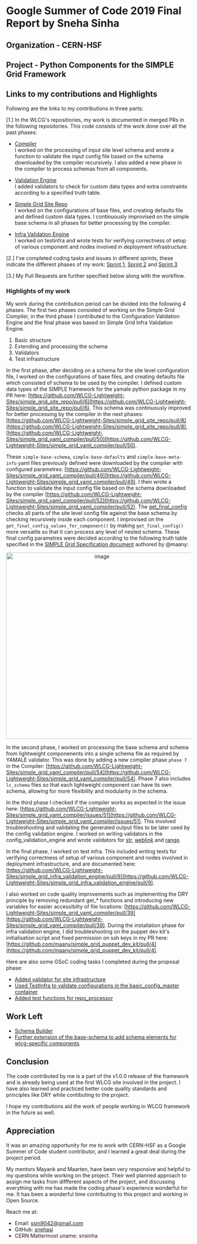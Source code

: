 # Google Summer of Code 2019 Final Report by Sneha Sinha

## Organization - CERN-HSF

## Project - Python Components for the SIMPLE Grid Framework

## Links to my contributions and Highlights
Following are the links to my contributions in three parts:

[1.] In the WLCG's repositiories, my work is documented in merged PRs in the following repositories. This code consists of the work done over all the past phases:

  * [Compiler](https://github.com/WLCG-Lightweight-Sites/simple_grid_yaml_compiler) <br />
I worked on the processing of input site level schema and wrote a function to validate the input config file based on the schema downloaded by the compiler recursively. I also added a new phase in the compiler to process schemas from all components.
  
  * [Validation Engine](https://github.com/WLCG-Lightweight-Sites/wlcg_lightweight_site_config_validation_engine) <br />
I added validators to check for custom data types and extra constraints according to a specified truth table.

  * [Simple Grid Site Repo](https://github.com/WLCG-Lightweight-Sites/simple_grid_site_repo) <br />
I worked on the configurations of base files, and creating defaults file and defined custom data types. I continuously improvised on the simple base schema in all phases for better processing by the compiler.

  * [Infra Validation Engine](https://github.com/WLCG-Lightweight-Sites/simple_grid_infra_validation_engine) <br />
I worked on testinfra and wrote tests for verifying correctness of setup of various component and nodes involved in deployment infrastructure.

[2.] I've completed coding tasks and issues in different sprints, these indicate the different phases of my work: [Sprint 1](https://github.com/orgs/WLCG-Lightweight-Sites/projects/2#column-4705944), [Sprint 2](https://github.com/orgs/WLCG-Lightweight-Sites/projects/3#column-5888982) and [Sprint 3](https://github.com/orgs/WLCG-Lightweight-Sites/projects/4#column-6135088) 

[3.] My Pull Requests are further specified below along with the workflow.

### Highlights of my work 
My work during the contribution period can be divided into the following 4 phases. The first two phases consisted of working on the Simple Grid Compiler, in the third phase I contributed to the Configuration Validation Engine and the final phase was based on Simple Grid Infra Validation Engine. <br>

1. Basic structure
2. Extending and processing the schema 
3. Validators
4. Test infrastructure

In the first phase, after deciding on a schema for the site level configuration file, I worked on the configurations of base files, and creating defaults file which consisted of schema to be used by the compiler. I defined custom data types of the SIMPLE framework for the yamale python package in my PR here: [https://github.com/WLCG-Lightweight-Sites/simple_grid_site_repo/pull/6](https://github.com/WLCG-Lightweight-Sites/simple_grid_site_repo/pull/6). This schema was continuously improved for better processing by the compiler in the next phases: [https://github.com/WLCG-Lightweight-Sites/simple_grid_site_repo/pull/8](https://github.com/WLCG-Lightweight-Sites/simple_grid_site_repo/pull/8), [https://github.com/WLCG-Lightweight-Sites/simple_grid_yaml_compiler/pull/50](https://github.com/WLCG-Lightweight-Sites/simple_grid_yaml_compiler/pull/50).

These `simple-base-schema`, `simple-base-defaults` and `simple-base-meta-info` yaml files previously defined were downloaded by the compiler with configured parametres: [https://github.com/WLCG-Lightweight-Sites/simple_grid_yaml_compiler/pull/49](https://github.com/WLCG-Lightweight-Sites/simple_grid_yaml_compiler/pull/49). I then wrote a function to validate the input config file based on the schema downloaded by the compiler [https://github.com/WLCG-Lightweight-Sites/simple_grid_yaml_compiler/pull/52](https://github.com/WLCG-Lightweight-Sites/simple_grid_yaml_compiler/pull/52). The [get_final_config](https://github.com/snehasi/simple_grid_yaml_compiler/blob/fbfc1fd64a0564760de90ed03477bd09d51dcd84/compiler/processor_config_schemas.py#L98) checks all parts of the site level config file against the base schema by checking recursively inside each component. I improvised on the `get_final_config_values_for_component()` by making `get_final_config()` more versatile so that it can process any level of nested schema. These final config parametres were decided according to the following truth table specified in the [SIMPLE Grid Specification document](https://docs.google.com/document/d/1yp_96UXcwNO49cktnHtT61iNmTO0RgrSQukuNYqACpM/edit#) authored by @maany:

<p align="center">
<img width="507" alt="image" src="https://user-images.githubusercontent.com/22666460/63646478-fbceb200-c702-11e9-8088-cf0d77a5ffc1.png">
</p>

In the second phase, I worked on processing the base schema and schema from lightweight componenents into a single schema file as required by YAMALE validator. This was done by adding a new compiler phase `phase 7` in the Compiler: [https://github.com/WLCG-Lightweight-Sites/simple_grid_yaml_compiler/pull/54](https://github.com/WLCG-Lightweight-Sites/simple_grid_yaml_compiler/pull/54). Phase 7 also includes `lc_schema` files so that each lightweight component can have its own schema, allowing for more flexibility and modularity in the schema.

In the third phase I checked if the compiler works as expected in the issue here: [https://github.com/WLCG-Lightweight-Sites/simple_grid_yaml_compiler/issues/51](https://github.com/WLCG-Lightweight-Sites/simple_grid_yaml_compiler/issues/51). This involved troubleshooting and validating the generated output files to be later used by the config validation engine. I worked on writing validators in the config_validation_engine and wrote validators for [str](https://github.com/WLCG-Lightweight-Sites/wlcg_lightweight_site_config_validation_engine/pull/16), [weblink](https://github.com/WLCG-Lightweight-Sites/wlcg_lightweight_site_config_validation_engine/pull/17) and [range](https://github.com/WLCG-Lightweight-Sites/wlcg_lightweight_site_config_validation_engine/pull/15). 

In the final phase, I worked on test infra. This included writing tests for verifying correctness of setup of various component and nodes involved in deployment infrastructure, and are documented here: [https://github.com/WLCG-Lightweight-Sites/simple_grid_infra_validation_engine/pull/9](https://github.com/WLCG-Lightweight-Sites/simple_grid_infra_validation_engine/pull/9).

I also worked on code quality improvements such as implementing the DRY principle by removing redundant get_* functions and introducing new variables for easier accessibilty of file locations: [https://github.com/WLCG-Lightweight-Sites/simple_grid_yaml_compiler/pull/39](https://github.com/WLCG-Lightweight-Sites/simple_grid_yaml_compiler/pull/39). During the installation phase for infra validation engine, I did troubleshooting on the puppet dev kit's initialisation script and fixed permission on ssh keys in my PR here: [https://github.com/maany/simple_grid_puppet_dev_kit/pull/4](https://github.com/maany/simple_grid_puppet_dev_kit/pull/4).

Here are also some GSoC coding tasks I completed during the proposal phase:
  - [Added validator for site infrastructure](https://github.com/WLCG-Lightweight-Sites/wlcg_lightweight_site_config_validation_engine/pull/11)
  - [Used TestInfra to validate configurations in the basic_config_master container](https://github.com/snehasi/sgyc_test)
  - [Added test functions for repo_processor](https://github.com/WLCG-Lightweight-Sites/simple_grid_yaml_compiler/pull/35)

## Work Left
- [Schema Builder](https://github.com/WLCG-Lightweight-Sites/simple_grid_site_repo/issues/5)
- [Further extension of the base-schema to add schema elements for wlcg-specific components](https://github.com/WLCG-Lightweight-Sites/simple_grid_site_repo/issues/7)

## Conclusion
The code contributed by me is a part of the v1.0.0 release of the framework and is already being used at the first WLCG site involved in the project. I have also learned and practiced better code quality standards and principles like DRY while contibuting to the project.

I hope my contributions aid the work of people working in WLCG framework in the future as well. 

## Appreciation
It was an amazing opportunity for me to work with CERN-HSF as a Google Summer of Code student contributor, and I learned a great deal during the project period. 

My mentors Mayank and Maarten, have been very responsive and helpful to my questions while working on the project. Their well planned approach to assign me tasks from diffferent aspects of the project, and discussing everything with me has made the coding phase's experience wonderful for me. It has been a wonderful time contributing to this project and working in Open Source. 

Reach me at: 
* Email: ssin9042@gmail.com
* GitHub: [snehasi](https://github.com/snehasi)
* CERN Mattermost uname: snsinha
